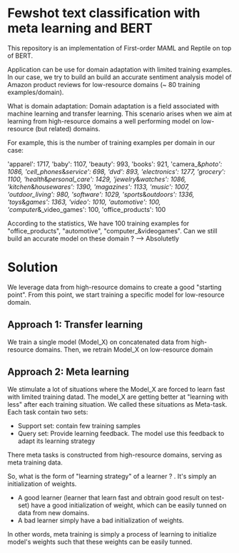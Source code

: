 # Fewshot text classification with meta learning and BERT
This repository is an implementation of First-order MAML and Reptile on top of BERT. 

Application can be use for domain adaptation with limited training examples. In our case, we try to build an build an accurate sentiment analysis model of Amazon product reviews for low-resource domains (~ 80 training examples/domain).

What is domain adaptation:
Domain adaptation is a field associated with machine learning and transfer learning. This scenario arises when we aim at learning from high-resource domains a well performing model on low-resource (but related) domains.

For example, this is the number of training examples per domain in our case:

'apparel': 1717,
'baby': 1107,
'beauty': 993,
'books': 921,
'camera_&_photo': 1086,
'cell_phones_&_service': 698,
'dvd': 893,
'electronics': 1277,
'grocery': 1100,
'health_&_personal_care': 1429,
'jewelry_&_watches': 1086,
'kitchen_&_housewares': 1390,
'magazines': 1133,
'music': 1007,
'outdoor_living': 980,
'software': 1029,
'sports_&_outdoors': 1336,
'toys_&_games': 1363,
'video': 1010,
'automotive': 100,
'computer_&_video_games': 100,
'office_products': 100
         
According to the statistics, We have 100 training examples for "office_products", "automotive", "computer_&videogames". Can we still build an accurate model on these domain ? --> Absolutetly

# Solution 
We leverage data from high-resource domains to create a good "starting point". From this point, we start training a specific model for low-resource domain.

## Approach 1: Transfer learning
We train a single model (Model_X) on concatenated data from high-resource domains. Then, we retrain Model_X on low-resource domain

## Approach 2: Meta learning
We stimulate a lot of situations where the Model_X are forced to learn fast with limited training datad. The model_X are getting better at "learning with less" after each training situation. We called these situations as Meta-task. Each task contain two sets:
 - Support set: contain few training samples
 - Query set: Provide learning feedback. The model use this feedback to adapt its learning strategy
 
There meta tasks is constructed from high-resource domains, serving as meta training data.

So, what is the form of "learning strategy" of a learner ? . It's simply an initialization of weights.
 - A good learner (learner that learn fast and obtrain good result on test-set) have a good initialization of weight, which can be easily tunned on data from new domains.
 - A bad learner simply have a bad initialization of weights.

In other words, meta training is simply a process of learning to initialize model's weights such that these weights can be easily tunned. 


